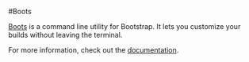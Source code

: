 #Boots

[Boots](http://projects.jga.me/boots/) is a command line utility for Bootstrap.  It lets you customize your builds without leaving the terminal.

For more information, check out the [documentation](http://projects.jga.me/boots/).

